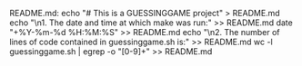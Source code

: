 README.md:
        echo "# This is a GUESSINGGAME project" > README.md
	echo "\n1. The date and time at which make was run:" >> README.md
	date "+%Y-%m-%d %H:%M:%S" >> README.md
	echo "\n2. The number of lines of code contained in guessinggame.sh is:" >> README.md
	wc -l guessinggame.sh | egrep -o "[0-9]+" >> README.md

